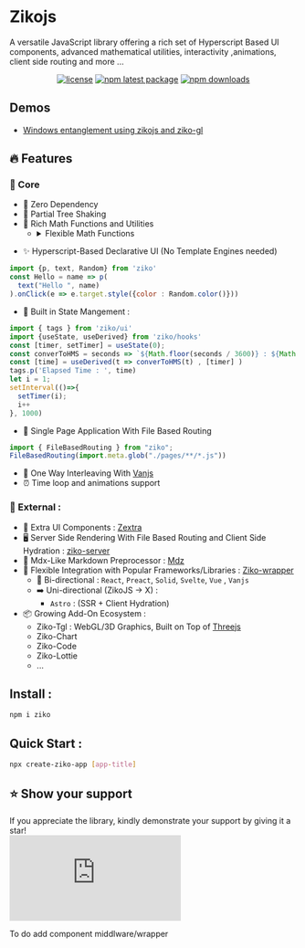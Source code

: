 # Zikojs 

A versatile JavaScript library offering a rich set of Hyperscript Based UI components, advanced mathematical utilities, interactivity ,animations, client side routing and more ...
<div align="center">

[![license](https://img.shields.io/badge/license-MIT-blue.svg)](https://github.com/zakarialaoui10/zikojs/blob/HEAD/LICENSE) [![npm latest package](https://img.shields.io/npm/v/ziko/latest.svg)](https://www.npmjs.com/package/ziko) [![npm downloads](https://img.shields.io/npm/dy/ziko.svg)](https://www.npmjs.com/package/ziko) 
<!-- [![Average time to resolve an issue](https://isitmaintained.com/badge/resolution/zakarialaoui10/ziko.svg)](https://isitmaintained.com/project/zakarialaoui/ziko 'Average time to resolve an issue') -->

</div>

<!-- 
## Philosophy
Methodes Chaining 
Composition 
 -->
## Demos
- [ Windows entanglement using zikojs and ziko-gl ](https://www.linkedin.com/feed/update/urn:li:activity:7144023650394918913/) 

## 🔥 Features
### 💎 Core
- 🚫 Zero Dependency
- 🌳 Partial Tree Shaking
- 🔢 Rich Math Functions and Utilities
  - <details>
    <summary>Flexible Math Functions</summary>
    ZikoJS offers flexible math utilities, such as the `mapfun` function, which allows mapping standard mathematical operations to complex and nested data structures. 
    For example, the `cos` function in ZikoJS is built on top of mapfun, enabling it to handle multiple arguments with diverse types (numbers, arrays, objects).

    ```js
    import { cos, PI } from "ziko";
    const result = cos(PI, PI / 2, PI / 4, [PI / 6, PI / 3], {
      x: PI / 2,
      y: PI / 4,
      z: [0, PI / 12],
    }
    );
    /*
    result =>
    [
      -1,
      0,
      0.707106781186548,
      [0.866025403784439, 0.5],
      {
        x: 0,
        y: 0.707106781186548,
        z: [1, 0.965925826289068],
      },
    ];
    */
    // console.log(result)

    ```
    You can also built your own flexible Math function using this mapfun util : 
    ```js
    import { mapfun } from "ziko";
    const parabolic_func = (a, b, c, x) => a * x ** 2 + b * x + c;
    const map_parabolic_func =
      (a, b, c) =>
      (...X) =>
        mapfun((n) => parabolic_func(a, b, c, n), ...X);
    const a = -1.5,
      b = 2,
      c = 3;
    const X = [0, 1, 2, 3];
    console.log(parabolic_func(a, b, c)(X));
    // [3,3,1,3]

    ```
    </details>



<!-- - The Math Module supports a new Paradigm  -->
- ✨ Hyperscript-Based Declarative UI (No Template Engines needed)
```js
import {p, text, Random} from 'ziko'
const Hello = name => p(
  text("Hello ", name)
).onClick(e => e.target.style({color : Random.color()}))
```
- 🔄 Built in State Mangement : 
```js
import { tags } from 'ziko/ui'
import {useState, useDerived} from 'ziko/hooks'
const [timer, setTimer] = useState(0);
const converToHMS = seconds => `${Math.floor(seconds / 3600)} : ${Math.floor((seconds % 3600) / 60)} : ${seconds % 60} `
const [time] = useDerived(t => converToHMS(t) , [timer] ) 
tags.p('Elapsed Time : ', time)
let i = 1;
setInterval(()=>{
  setTimer(i);
  i++
}, 1000)
```
- 📱 Single Page Application With File Based Routing
```js
import { FileBasedRouting } from "ziko";
FileBasedRouting(import.meta.glob("./pages/**/*.js"))
```
- 🤝 One Way Interleaving With [Vanjs]()
- ⏰ Time loop and animations support

### 🚀 External : 
- 🧩 Extra UI Components : [Zextra](https://github.com/zakarialaoui10/zextra)
- 🖥️ Server Side Rendering With File Based Routing and Client Side Hydration : [ziko-server](https://github.com/zakarialaoui10/ziko-server)
- 📝 Mdx-Like Markdown Preprocessor : [Mdz](https://github.com/zakarialaoui10/mdz)
- 🔌 Flexible Integration with Popular Frameworks/Libraries : [Ziko-wrapper](https://github.com/zakarialaoui10/ziko-wrapper)
  - 🔄 Bi-directional : `React`, `Preact`, `Solid`, `Svelte`, `Vue` , `Vanjs`
  - ➡️ Uni-directional (ZikoJS → X) : 
    - `Astro` : (SSR + Client Hydration)
- 📦 Growing Add-On Ecosystem : 
    - Ziko-Tgl : WebGL/3D Graphics, Built on Top of [Threejs](https://github.com/zakarialaoui10/ziko-gl)
    - Ziko-Chart 
    - Ziko-Code
    - Ziko-Lottie
    - ...

## Install :
```bash
npm i ziko
```
## Quick Start :
```bash
npx create-ziko-app [app-title]
```
## ⭐️ Show your support <a name="support"></a>

If you appreciate the library, kindly demonstrate your support by giving it a star!<br>
[![Star](https://img.shields.io/github/stars/zakarialaoui10/ziko.js?style=social)](https://github.com/zakarialaoui10/ziko.js)
<!--## Financial support-->


To do
 add component middlware/wrapper 
